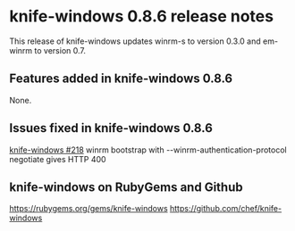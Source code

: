 <!---
This file is reset every time a new release is done. The contents of this file are for the currently unreleased version.

Example Note:

## Example Heading
Details about the thing that changed that needs to get included in the Release Notes in markdown.
-->
# knife-windows 0.8.6 release notes
This release of knife-windows updates winrm-s to version 0.3.0 and em-winrm to version 0.7.

## Features added in knife-windows 0.8.6
None.

## Issues fixed in knife-windows 0.8.6
[knife-windows #218](https://github.com/chef/knife-windows/issues/218) winrm bootstrap with --winrm-authentication-protocol negotiate gives HTTP 400

## knife-windows on RubyGems and Github
https://rubygems.org/gems/knife-windows
https://github.com/chef/knife-windows

